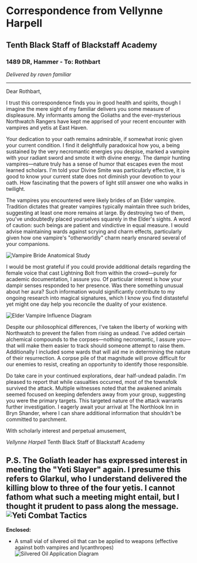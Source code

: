 # Correspondence from Vellynne Harpell
## Tenth Black Staff of Blackstaff Academy
### 1489 DR, Hammer - To: Rothbart

*Delivered by raven familiar*

---

Dear Rothbart,

I trust this correspondence finds you in good health and spirits, though I imagine the mere sight of my familiar delivers you some measure of displeasure. My informants among the Goliaths and the ever-mysterious Northwatch Rangers have kept me apprised of your recent encounter with vampires and yetis at East Haven.

Your dedication to your oath remains admirable, if somewhat ironic given your current condition. I find it delightfully paradoxical how you, a being sustained by the very necromantic energies you despise, marked a vampire with your radiant sword and smote it with divine energy. The dampir hunting vampires—nature truly has a sense of humor that escapes even the most learned scholars. I'm told your Divine Smite was particularly effective, it is good to know your current state does not diminish your devotion to your oath. How fascinating that the powers of light still answer one who walks in twilight.

The vampires you encountered were likely brides of an Elder vampire. Tradition dictates that greater vampires typically maintain three such brides, suggesting at least one more remains at large. By destroying two of them, you've undoubtedly placed yourselves squarely in the Elder's sights. A word of caution: such beings are patient and vindictive in equal measure. I would advise maintaining wards against scrying and charm effects, particularly given how one vampire's "otherworldly" charm nearly ensnared several of your companions.

![Vampire Bride Anatomical Study](vampire-bride-anatomical.png)

I would be most grateful if you could provide additional details regarding the female voice that cast Lightning Bolt from within the crowd—purely for academic documentation, I assure you. Of particular interest is how your dampir senses responded to her presence. Was there something unusual about her aura? Such information would significantly contribute to my ongoing research into magical signatures, which I know you find distasteful yet might one day help you reconcile the duality of your existence.

![Elder Vampire Influence Diagram](elder-vampire-influence.png)

Despite our philosophical differences, I've taken the liberty of working with Northwatch to prevent the fallen from rising as undead. I've added certain alchemical compounds to the corpses—nothing necromantic, I assure you—that will make them easier to track should someone attempt to raise them. Additionally I included some wards that will aid me in determining the nature of their resurrection. A corpse pile of that magnitude will prove difficult for our enemies to resist, creating an opportunity to identify those responsible.

Do take care in your continued explorations, dear half-undead paladin. I'm pleased to report that while casualties occurred, most of the townsfolk survived the attack. Multiple witnesses noted that the awakened animals seemed focused on keeping defenders away from your group, suggesting you were the primary targets. This targeted nature of the attack warrants further investigation. I eagerly await your arrival at The Northlook Inn in Bryn Shander, where I can share additional information that shouldn't be committed to parchment.

With scholarly interest and perpetual amusement,

*Vellynne Harpell*
Tenth Black Staff of Blackstaff Academy

P.S. The Goliath leader has expressed interest in meeting the "Yeti Slayer" again. I presume this refers to Glarkul, who I understand delivered the killing blow to three of the four yetis. I cannot fathom what such a meeting might entail, but I thought it prudent to pass along the message.
![Yeti Combat Tactics](yeti-combat-tactics.png)
---

**Enclosed:**
- A small vial of silvered oil that can be applied to weapons (effective against both vampires and lycanthropes)
![Silvered Oil Application Diagram](silvered-oil-application.png)
